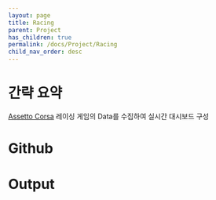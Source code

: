 ```yaml
---
layout: page
title: Racing
parent: Project
has_children: true
permalink: /docs/Project/Racing
child_nav_order: desc
---
```


# 간략 요약

[Assetto Corsa](https://www.assettocorsa.it/) 레이싱 게임의 Data를 수집하여 실시간 대시보드 구성

# Github
[]()

# Output